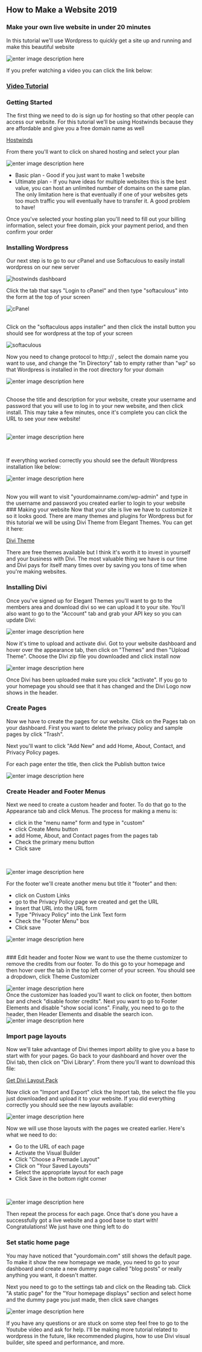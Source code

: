 ﻿## How to Make a Website 2019
### Make your own live website in under 20 minutes

In this tutorial we'll use Wordpress to quickly get a site up and running and make this beautiful website

![enter image description here](https://lh3.googleusercontent.com/pP3cSfXi6VTKKrKoCokJceMh4vkVHgFItlfs3_cjzbQWxaUB8MlY-tQGef8pLRDPTSqAElTVzwhm)



If you prefer watching a video you can click the link below:

### [Video Tutorial](https://www.youtube.com/watch?v=b1TJNskbNbI)

### Getting Started
The first thing we need to do is sign up for hosting so that other people can access our website. For this tutorial we'll be using Hostwinds because they are affordable and give you a free domain name as well

[Hostwinds](http://bit.ly/get-hostwinds)

From there you'll want to click on shared hosting and select your plan

![enter image description here](https://lh3.googleusercontent.com/Lz5Ep6YP8AdL2v0vTN7nNk5q-tEKffQPTu3X7q4Z1EWDhIPdjuP1cSDx5jUXSR6vEVane2DEbH0A)

 - Basic plan - Good if you just want to make 1 website
 - Ultimate plan - If you have ideas for multiple websites this is the best value, you can host an unlimited number of domains on the same plan. The only limitation here is that eventually if one of your websites gets too much traffic you will eventually have to transfer it. A good problem to have!

Once you've selected your hosting plan you'll need to fill out your billing information, select your free domain, pick your payment period, and then confirm your order

### Installing Wordpress
Our next step is to go to our cPanel and use Softaculous to easily install wordpress on our new server
<br>

![hostwinds dashboard](https://lh3.googleusercontent.com/PKZgoDdqM9yTsZ3sIFOhGx8IHigCreA768gnDwVpNSvH3e2J0LHyocXdoRSeiDCNpQ9TQJ8oIHwg)
<br>

Click the tab that says "Login to cPanel" and then type "softaculous" into the form at the top of your screen
<br>

![cPanel](https://lh3.googleusercontent.com/J8sQaaw-WJUFIrM90JHJwVDwij_B9lIyncV8pSeNW13WL0WmhN2dMMmyZz9vLhp0JS4eK5VQrEi5)

<br>
Click on the "softaculous apps installer" and then click the install button you should see for wordpress at the top of your screen

<br>

![softaculous](https://lh3.googleusercontent.com/oc9yGcxe5AS_lxsNkqqC6Zfx8BBQ6H8l9LHZLZ2bjjC3Doslq9kYgnAwWKyO3ZZhW0Z3oiNoC8K8)

Now you need to change protocol to http:// , select the domain name you want to use, and change the "In Directory" tab to empty rather than "wp" so that Wordpress is installed in the root directory for your domain
<br>

![enter image description here](https://lh3.googleusercontent.com/BHrhVHCgphUzqhayMvIQ6GuOoRrOiL6iR6ZU3LjOS1NjdYV5SsK8fy8V3cUT1dkYOSaol9nLLT9O)

<br>
Choose the title and description for your website, create your username and password that you will use to log in to your new website, and then click install. This may take a few minutes, once it's complete you can click the URL to see your new website!
 <br>
 <br>
 
 ![enter image description here](https://lh3.googleusercontent.com/ntSYzw7MFd8nkTcC0bjQHcTrQZX63J77cFm8Wg7Xz5Kw23WyBO2Po0oW5RcZ842WJRxTRuqW36fM)

<br>

If everything worked correctly you should see the default Wordpress installation like below:
<br>


![enter image description here](https://lh3.googleusercontent.com/eMQYOAaF0YDEpL3DQJAPsLa8J081wvAYTWp1cACwVe21YoEotuU69KpR4hMp7GDZeOY-u09_l-GZ)

<br>
Now you will want to visit "yourdomainname.com/wp-admin" and type in the username and password you created earlier to login to your website
### Making your website
Now that your site is live we have to customize it so it looks good. There are many themes and plugins for Wordpress but for this tutorial we will be using Divi Theme from Elegant Themes. You can get it here:

[Divi Theme](http://bit.ly/divi-theme-link)

There are free themes available but I think it's worth it to invest in yourself and your business with Divi. The most valuable thing we have is our time and Divi pays for itself many times over by saving you tons of time when you're making websites. 

### Installing Divi
Once you've signed up for Elegant Themes you'll want to go to the members area and download divi so we can upload it to your site. You'll also want to go to the "Account" tab and grab your API key so you can update Divi:
<br>

![enter image description here](https://lh3.googleusercontent.com/dnPdVqdkrIH2Hk8jdbTK6fHZpJ52tvJNhu0Vw-c0wPCBfcsFMNPpGP9MuVSe0v4ESj8h3c3BUdm9)

Now it's time to upload and activate divi. Got to your website dashboard and hover over the appearance tab, then click on "Themes" and then "Upload Theme". Choose the Divi zip file you downloaded and click install now
<br>

![enter image description here](https://lh3.googleusercontent.com/3ehHP_3gjcqY1hTayT_hguYg3_paQH3_p9UswUMxYB0T3CXy-PngYNqoY5E21ZccLq4C4RtXm__7)

Once Divi has been uploaded make sure you click "activate". If you go to your homepage you should see that it has changed and the Divi Logo now shows in the header.
### Create Pages
Now we have to create the pages for our website. Click on the Pages tab on your dashboard. First you want to delete the privacy policy and sample pages by click "Trash".

Next you'll want to click "Add New" and add Home, About, Contact, and Privacy Policy pages.

For each page enter the title, then click the Publish button twice
<br>

![enter image description here](https://lh3.googleusercontent.com/UZ2PQazYyxx8y9OokBogFjx4Q-2mlwL5hhe08RMASDU9x1WZ85k_3FF3gBg-j1AD1XJdqeeZjo6e)

### Create Header and Footer Menus
Next we need to create a custom header and footer. To do that go to the Appearance tab and click Menus. The process for making a menu is:

 - click in the "menu name" form and type in "custom"
 - click Create Menu button
 - add Home, About, and Contact pages from the pages tab
 - Check the primary menu button
 - Click save
<br>

![enter image description here](https://lh3.googleusercontent.com/fxcOkbreVr9UrTIb-FBOYA58uL-WRiFZ-HmlSysSjx7OBFiyF60YStLl_lq5-7bdIoGFu7ivSLTF)

For the footer we'll create another menu but title it "footer" and then:

 - click on Custom Links
 - go to the Privacy Policy page we created and get the URL
 - Insert that URL into the URL form
 - Type "Privacy Policy" into the Link Text form
 - Check the "Footer Menu" box
 - Click save

 ![enter image description here](https://lh3.googleusercontent.com/O4zAusaWBhGHOtANJmkbufxIRbkkhTvZCP9OhoG6ExQnp_IbR42CBpss7IrL5031Y7eo-HqJ2TYe)

<br>
 ### Edit header and footer
 Now we want to use the theme customizer to remove the credits from our footer. To do this go to your homepage and then hover over the tab in the top left corner of your screen. You should see a dropdown, click Theme Customizer
 
 ![enter image description here](https://lh3.googleusercontent.com/eYSUolejvVoo_OB304o_WcSfmCPvhfEYK45t3i1f0l0Dqm2J7Gc1Ei0pGsUabOZNSMnI5CVe2RIP)
<br>
Once the customizer has loaded you'll want to click on footer, then bottom bar and check "disable footer credits". Next you want to go to Footer Elements and disable "show social icons". Finally, you need to go to the header, then Header Elements and disable the search icon.
 <br>
 ![enter image description here](https://lh3.googleusercontent.com/agqZrmMaNV69nuaRFNhezoW674i_iR9pV0hRvWDG0o3VOjjysb5XPNN2UChWNBdIBJhux1V_iJ9C)

### Import page layouts
Now we'll take advantage of Divi themes import ability to give you a base to start with for your pages. Go back to your dashboard and hover over the Divi tab, then click on "Divi Library". From there you'll want to download this file:

[Get Divi Layout Pack](http://bit.ly/divi-layout-pack)

Now click on "Import and Export" click the Import tab, the select the file you just downloaded and upload it to your website. If you did everything correctly you should see the new layouts available:
<br>

![enter image description here](https://lh3.googleusercontent.com/3zN5K8WeS1aAEQpYPvCOyZgaaIAKww7haIIgzWXTssdt1HrYJB8qqe7kwyIyoR-y2tXLVmnwlfco)


Now we will use those layouts with the pages we created earlier. Here's what we need to do:

 - Go to the URL of each page
 - Activate the Visual Builder
 - Click "Choose a Premade Layout"
 - Click on "Your Saved Layouts"
 - Select the appropriate layout for each page
 - Click Save in the bottom right corner
<br>

![enter image description here](https://lh3.googleusercontent.com/8CuNGSUO5819RFDhc88VcHOWt7Sd0lsgBwcez4Fh4cPSruMno1iV1KiAroOQaHvZAEVafC0MvKx_)

Then repeat the process for each page. Once that's done you have a successfully got a live website and a good base to start with! Congratulations! We just have one thing left to do

### Set static home page
You may have noticed that "yourdomain.com" still shows the default page. To make it show the new homepage we made, you need to go to your dashboard and create a new dummy page called "blog posts" or really anything you want, it doesn't matter. 

Next you need to go to the settings tab and click on the Reading tab. Click "A static page" for the "Your homepage displays" section and select home and the dummy page you just made, then click save changes
<br>

![enter image description here](https://lh3.googleusercontent.com/ALXGB31-KJTPvwYg-9QGKLHVMwiyguOTPitQ22NZ2q8OCjSqDc0jnLzDkCEIrZvT0owy1rH5QlcT)


If you have any questions or are stuck on some step feel free to go to the Youtube video and ask for help. I'll be making more tutorial related to wordpress in the future, like recommended plugins, how to use Divi visual builder, site speed and performance, and more.

